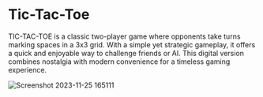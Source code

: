 # Tic-Tac-Toe
TIC-TAC-TOE is a classic two-player game where opponents take turns marking spaces in a 3x3 grid. With a simple yet strategic gameplay, it offers a quick and enjoyable way to challenge friends or AI. This digital version combines nostalgia with modern convenience for a timeless gaming experience.

![Screenshot 2023-11-25 165111](https://github.com/AminEaabada/Tic-Tac-Toe/assets/121450473/5b07c6a7-327d-47c3-b6ee-1d0900b777ac)

